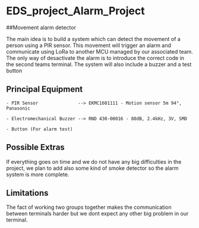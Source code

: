 # EDS_project_Alarm_Project


##Movement alarm detector

The main idea is to build a system which can detect the movement of a person using a PIR sensor. This movement will trigger an alarm and communicate using LoRa to another MCU managed by our associated team. The only way of desactivate the alarm is to introduce the correct code in the second teams terminal. 
The system will also include a buzzer and a test button 



## Principal Equipment

	- PIR Sensor 	           --> EKMC1601111 - Motion sensor 5m 94°, Panasonic
	
	- Electromechanical Buzzer --> RND 430-00016 - 80dB, 2.4kHz, 3V, SMD

	- Button (For alarm test)
 	

## Possible Extras

If everything goes on time and we do not have any big difficulties in the project, we plan to add also some kind of smoke detector so the alarm system is more complete. 

## Limitations

The fact of working two groups together makes the communication between terminals harder but we dont expect any other big problem in our terminal.



